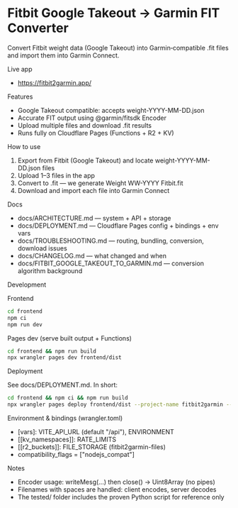 # Fitbit Google Takeout → Garmin FIT Converter

Convert Fitbit weight data (Google Takeout) into Garmin‑compatible .fit files and import them into Garmin Connect.

Live app

- https://fitbit2garmin.app/

Features

- Google Takeout compatible: accepts weight-YYYY-MM-DD.json
- Accurate FIT output using @garmin/fitsdk Encoder
- Upload multiple files and download .fit results
- Runs fully on Cloudflare Pages (Functions + R2 + KV)

How to use

1) Export from Fitbit (Google Takeout) and locate weight-YYYY-MM-DD.json files
2) Upload 1–3 files in the app
3) Convert to .fit — we generate Weight WW-YYYY Fitbit.fit
4) Download and import each file into Garmin Connect

Docs

- docs/ARCHITECTURE.md — system + API + storage
- docs/DEPLOYMENT.md — Cloudflare Pages config + bindings + env vars
- docs/TROUBLESHOOTING.md — routing, bundling, conversion, download issues
- docs/CHANGELOG.md — what changed and when
- docs/FITBIT_GOOGLE_TAKEOUT_TO_GARMIN.md — conversion algorithm background

Development

Frontend

```bash
cd frontend
npm ci
npm run dev
```

Pages dev (serve built output + Functions)

```bash
cd frontend && npm run build
npx wrangler pages dev frontend/dist
```

Deployment

See docs/DEPLOYMENT.md. In short:

```bash
cd frontend && npm ci && npm run build
npx wrangler pages deploy frontend/dist --project-name fitbit2garmin --commit-dirty=true
```

Environment & bindings (wrangler.toml)

- [vars]: VITE_API_URL (default "/api"), ENVIRONMENT
- [[kv_namespaces]]: RATE_LIMITS
- [[r2_buckets]]: FILE_STORAGE (fitbit2garmin-files)
- compatibility_flags = ["nodejs_compat"]

Notes

- Encoder usage: writeMesg(...) then close() → Uint8Array (no pipes)
- Filenames with spaces are handled: client encodes, server decodes
- The tested/ folder includes the proven Python script for reference only
